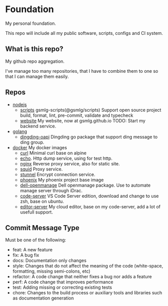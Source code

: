 # Foundation

My personal foundation.

This repo will include all my public software, scripts, configs and CI system.

## What is this repo?

My github repo aggregation.

I've manage too many repositories, that I have to combine them to one so that I can manage them easily.

## Repos

- [nodejs](nodejs)
    - [scripts](nodejs/packages/scripts)
    gsmlg-scripts(@gsmlg/scripts) Support open source project build, format, lint, pre-commit, validate and typecheck
    - [website](nodejs/packages/website)
    My website, now at gsmlg.github.io
    TODO: Start my backend service.
- [golang](golang)
    - [dingding-oapi](golang/dingding-oapi)
    Dingding go package that support ding message to ding group.
- [docker](docker)
My docker images
    - [curl](docker/curl)
    Minimal curl base on alpine
    - [echo](docker/echo).
    Http dump service, using for test http.
    - [nginx](docker/nginx)
    Reverse proxy service, also for static site.
    - [squid](docker/squid)
    Proxy service.
    - [stunnel](docker/stunnel)
    Encrypt connection service.
    - [phoenix](docker/phoenix)
    My phoenix project base image
    - [dell-openmanage](docker/dell-openmanage)
    Dell openmanage package. Use to automate manage server through iDrac.
    - [code-server](docker/code-server)
    VS Code Server edition, download and change to use zsh, base on ubuntu.
    - [editor-server](docker/editor-server)
    My cloud editor, base on my code-server, add a lot of usefull support.
    

## Commit Message Type
Must be one of the following:

* feat: A new feature
* fix: A bug fix
* docs: Documentation only changes
* style: Changes that do not affect the meaning of the code (white-space, formatting, missing semi-colons, etc)
* refactor: A code change that neither fixes a bug nor adds a feature
* perf: A code change that improves performance
* test: Adding missing or correcting existing tests
* chore: Changes to the build process or auxiliary tools and libraries such as documentation generation



